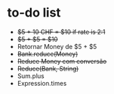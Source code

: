 # to-do list

* ~~$5 + 10 CHF = $10 if rate is 2:1~~
* ~~$5 + $5 = $10~~
* Retornar Money de $5 + $5
* ~~Bank.reduce(Money)~~
* ~~Reduce Money com conversão~~
* ~~Reduce(Bank, String)~~
* Sum.plus
* Expression.times